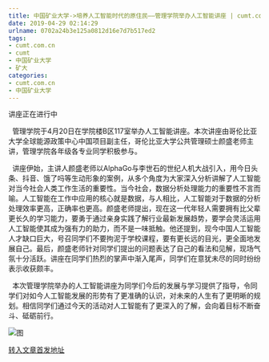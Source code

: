```yaml
---
title: 中国矿业大学->培养人工智能时代的原住民——管理学院举办人工智能讲座 | cumt.com.cn
date: 2019-04-29 02:14:29
urlname: 0702a24b3e125a0812d16e7d7b517ed2
tags: 
- cumt.com.cn
- cumt
- 中国矿业大学
- 矿大
categories:
- cumt.com.cn
- 中国矿业大学
---
```


讲座正在进行中

  管理学院于4月20日在学院楼B区117室举办人工智能讲座。本次讲座由哥伦比亚大学全球能源政策中心中国项目副主任，哥伦比亚大学公共管理硕士颜盛老师主讲，管理学院各年级各专业同学积极参与。

  讲座伊始，主讲人颜盛老师以AlphaGo与李世石的世纪人机大战引入，用今日头条、抖音、饿了吗等生动形象的案例，从多个角度为大家深入分析讲解了人工智能对当今社会人类工作生活的重要性。当今社会，数据分析处理能力的重要性不言而喻。人工智能在工作中应用的核心就是数据，与人相比，人工智能对于数据的分析处理效率更高，正确率也更高。颜盛老师提出，现在这一代年轻人需要拥有比父辈更长久的学习能力，要勇于通过亲身实践了解行业最新发展趋势，要学会灵活运用人工智能使其成为强有力的助力，而不是一味抵触。他还提到，现今中国人工智能人才缺口巨大，号召同学们不要拘泥于学校课程，要有更长远的目光，更全面地发展自己。最后，颜盛老师针对同学们提出的问题表达了自己的看法和见解，现场气氛十分活跃。讲座在同学们热烈的掌声中渐入尾声，同学们在意犹未尽的同时纷纷表示收获颇丰。

  本次管理学院举办的人工智能讲座为同学们今后的发展与学习提供了指导，令同学们对如今人工智能发展的形势有了更准确的认识，对未来的人生有了更明晰的规划。相信同学们通过今天的活动对人工智能有了更深入的了解，会向着目标不断奋斗、砥砺前行。

![图](http://xwzx.cumt.edu.cn/_upload/article/images/6f/a4/77a223294b178f8bfa1121df88b3/32bbcaa0-fa76-46e1-813c-051b58275a6b.jpg)

[转入文章首发地址](http://xwzx.cumt.edu.cn/f4/60/c523a521312/page.htm)